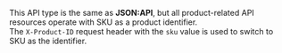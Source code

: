 This API type is the same as **JSON:API**, but all product-related API resources operate with SKU as a product identifier.
</br>
The `X-Product-ID` request header with the `sku` value is used to switch to SKU as the identifier.
